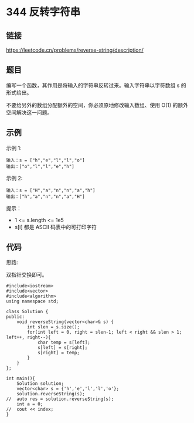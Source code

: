 # 344 反转字符串
## 链接
https://leetcode.cn/problems/reverse-string/description/

## 题目 
编写一个函数，其作用是将输入的字符串反转过来。输入字符串以字符数组 s 的形式给出。

不要给另外的数组分配额外的空间，你必须原地修改输入数组、使用 O(1) 的额外空间解决这一问题。

## 示例
示例 1:
```
输入：s = ["h","e","l","l","o"]
输出：["o","l","l","e","h"]
```
示例 2:
```
输入：s = ["H","a","n","n","a","h"]
输出：["h","a","n","n","a","H"]
```

提示：

- 1 <= s.length <= 1e5
- s[i] 都是 ASCII 码表中的可打印字符 

## 代码
思路:

双指针交换即可。
```
#include<iostream>
#include<vector>
#include<algorithm>
using namespace std;

class Solution {
public:
    void reverseString(vector<char>& s) {
		int slen = s.size();
		for(int left = 0, right = slen-1; left < right && slen > 1; left++, right--){
			char temp = s[left];
			s[left] = s[right];
			s[right] = temp;
		}
    }
};

int main(){
	Solution solution;
	vector<char> s = {'h','e','l','l','o'};
	solution.reverseString(s);
//	auto res = solution.reverseString(s);
	int a = 0;
//	cout << index;
}
```